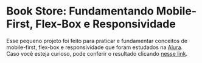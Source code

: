 # Book Store: Fundamentando Mobile-First, Flex-Box e Responsividade
<!--<img src="assets/principal.gif" alt="Gif mostrando a tela principal do site"/>
<img src="assets/mobile.gif" alt="Mostrando o site para uma versão mobile"/>-->

Esse pequeno projeto foi feito para praticar e fundamentar conceitos de mobile-first, flex-box e responsividade que foram estudados na [Alura](https://www.alura.com.br).  
Caso você esteja curioso, pode conferir o resultado clicando [nesse link](https://adriangks.github.io/BookStore/).
